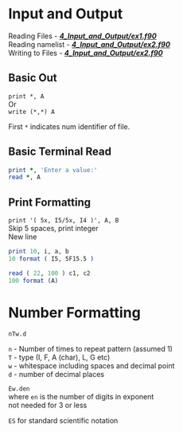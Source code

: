 # Input and Output

Reading Files - ***[4_Input_and_Output/ex1.f90](../4_Input_and_Output/ex1.f90)***      
Reading namelist - ***[4_Input_and_Output/ex2.f90](../4_Input_and_Output/ex2.f90)***     
Writing to Files - ***[4_Input_and_Output/ex2.f90](../4_Input_and_Output/ex2.f90)***

## Basic Out

`print *, A`   
Or    
`write (*,*) A`

First `*` indicates num identifier of file.

## Basic Terminal Read

````fortran
print *, 'Enter a value:'
read *, A
````

## Print Formatting

`print '( 5x, I5/5x, I4 )', A, B`    
Skip 5 spaces, print integer    
New line

````fortran
print 10, i, a, b
10 format ( I5, 5F15.5 )

read ( 22, 100 ) c1, c2
100 format (A)
````

# Number Formatting

`nTw.d`

`n` - Number of times to repeat pattern (assumed 1)    
`T` - type (I, F, A (char), L, G etc)    
`w` - whitespace including spaces and decimal point     
`d` - number of decimal places

`Ew.den`     
where `en` is the number of digits in exponent    
not needed for 3 or less

`ES` for standard scientific notation